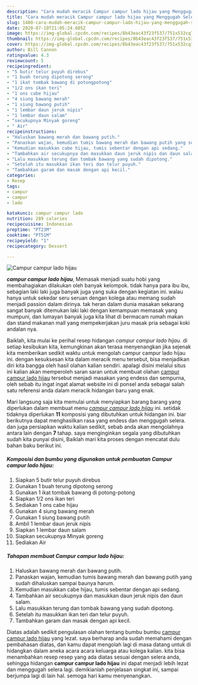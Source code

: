 ```yaml
---
description: "Cara mudah meracik Campur campur lado hijau yang Menggugah Selera"
title: "Cara mudah meracik Campur campur lado hijau yang Menggugah Selera"
slug: 1480-cara-mudah-meracik-campur-campur-lado-hijau-yang-menggugah-selera
date: 2020-07-10T21:05:24.605Z
image: https://img-global.cpcdn.com/recipes/8b43eac43f23f537/751x532cq70/campur-campur-lado-hijau-foto-resep-utama.jpg
thumbnail: https://img-global.cpcdn.com/recipes/8b43eac43f23f537/751x532cq70/campur-campur-lado-hijau-foto-resep-utama.jpg
cover: https://img-global.cpcdn.com/recipes/8b43eac43f23f537/751x532cq70/campur-campur-lado-hijau-foto-resep-utama.jpg
author: Bill Cannon
ratingvalue: 4.3
reviewcount: 5
recipeingredient:
- "5 butir telur puyuh direbus"
- "1 buah terung dipotong serong"
- "1 ikat tombak bawang di potongpotong"
- "1/2 ons ikan teri"
- "1 ons cabe hijau"
- "4 siung bawang merah"
- "1 siung bawang putih"
- "1 lembar daun jeruk nipis"
- "1 lembar daun salam"
- "secukupnya Minyak goreng"
- " Air"
recipeinstructions:
- "Haluskan bawang merah dan bawang putih."
- "Panaskan wajan, kemudian tumis bawang merah dan bawang putih yang sudah dihaluskan sampai baunya harum."
- "Kemudian masukkan cabe hijau, tumis sebentar dengan api sedang."
- "Tambahkan air secukupnya dan masukkan daun jeruk nipis dan daun salam."
- "Lalu masukkan terung dan tombak bawang yang sudah dipotong."
- "Setelah itu masukkan ikan teri dan telur puyuh."
- "Tambahkan garam dan masak dengan api kecil."
categories:
- Resep
tags:
- campur
- campur
- lado

katakunci: campur campur lado 
nutrition: 289 calories
recipecuisine: Indonesian
preptime: "PT23M"
cooktime: "PT51M"
recipeyield: "1"
recipecategory: Dessert

---
```



![Campur campur lado hijau](https://img-global.cpcdn.com/recipes/8b43eac43f23f537/751x532cq70/campur-campur-lado-hijau-foto-resep-utama.jpg)

<b><i>campur campur lado hijau</i></b>, Memasak menjadi suatu hobi yang membahagiakan dilakukan oleh banyak kelompok. tidak hanya para ibu ibu, sebagian laki laki juga banyak juga yang suka dengan kegiatan ini. walau hanya untuk sekedar seru seruan dengan kolega atau memang sudah menjadi passion dalam dirinya. tak heran dalam dunia masakan sekarang sangat banyak ditemukan laki laki dengan kemampuan memasak yang mumpuni, dan lumayan banyak juga kita lihat di bermacam rumah makan dan stand makanan mall yang mempekerjakan juru masak pria sebagai koki andalan nya.

Baiklah, kita mulai ke perihal resep hidangan <i>campur campur lado hijau</i>. di setiap kesibukan kita, kemungkinan akan terasa menyenangkan jika sejenak kita memberikan sedikit waktu untuk mengolah campur campur lado hijau ini. dengan kesuksesan kita dalam meracik menu tersebut, bisa menjadikan diri kita bangga oleh hasil olahan kalian sendiri. apalagi disini melalui situs ini kalian akan memperoleh saran saran untuk membuat olahan <u>campur campur lado hijau</u> tersebut menjadi masakan yang endess dan sempurna, oleh sebab itu ingat ingat alamat website ini di ponsel anda sebagai salah satu referensi anda dalam meracik hidangan baru yang enak.




Mari langsung saja kita memulai untuk menyiapkan barang barang yang diperlukan dalam membuat menu <u><i>campur campur lado hijau</i></u> ini. setidak tidaknya diperlukan <b>11</b> komposisi yang dibutuhkan untuk hidangan ini. biar berikutnya dapat menghasilkan rasa yang endess dan menggugah selera. dan juga persiapkan waktu kalian sedikit, sebab anda akan mengolahnya antara lain dengan <b>7</b> tahap. saya menginginkan segala yang dibutuhkan sudah kita punyai disini, Baiklah mari kita proses dengan mencatat dulu bahan baku berikut ini.

<!--inarticleads1-->

##### Komposisi dan bumbu yang digunakan untuk pembuatan Campur campur lado hijau:

1. Siapkan 5 butir telur puyuh direbus
1. Gunakan 1 buah terung dipotong serong
1. Gunakan 1 ikat tombak bawang di potong-potong
1. Siapkan 1/2 ons ikan teri
1. Sediakan 1 ons cabe hijau
1. Gunakan 4 siung bawang merah
1. Gunakan 1 siung bawang putih
1. Ambil 1 lembar daun jeruk nipis
1. Siapkan 1 lembar daun salam
1. Siapkan secukupnya Minyak goreng
1. Sediakan  Air




<!--inarticleads2-->

##### Tahapan membuat Campur campur lado hijau:

1. Haluskan bawang merah dan bawang putih.
1. Panaskan wajan, kemudian tumis bawang merah dan bawang putih yang sudah dihaluskan sampai baunya harum.
1. Kemudian masukkan cabe hijau, tumis sebentar dengan api sedang.
1. Tambahkan air secukupnya dan masukkan daun jeruk nipis dan daun salam.
1. Lalu masukkan terung dan tombak bawang yang sudah dipotong.
1. Setelah itu masukkan ikan teri dan telur puyuh.
1. Tambahkan garam dan masak dengan api kecil.




Diatas adalah sedikit pengulasan olahan tentang bumbu bumbu <u>campur campur lado hijau</u> yang lezat. saya berharap anda sudah memahami dengan pembahasan diatas, dan kamu dapat mengolah lagi di masa datang untuk di hidangkan dalam aneka acara acara keluarga atau kolega kalian. kita bisa menambahkan resep resep yang ada diatas sesuai dengan selera anda, sehingga hidangan <b>campur campur lado hijau</b> ini dapat menjadi lebih lezat dan menggugah selera lagi. demikianlah penjelasan singkat ini, sampai berjumpa lagi di lain hal. semoga hari kamu menyenangkan.
